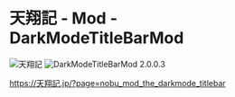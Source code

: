 # 天翔記 - Mod - DarkModeTitleBarMod

![天翔記](https://img.shields.io/badge/天翔記-with_PK-6479ff.svg)
![DarkModeTitleBarMod 2.0.0.3](https://img.shields.io/badge/CastleMapInRetsudenMod-2.0.0.3-6479ff.svg)

https://天翔記.jp/?page=nobu_mod_the_darkmode_titlebar